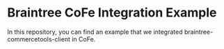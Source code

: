 # Braintree CoFe Integration Example

In this repository, you can find an example that we integrated braintree-commercetools-client in CoFe.